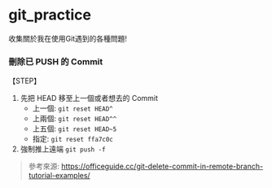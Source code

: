 # git_practice

收集關於我在使用Git遇到的各種問題!


### 刪除已 PUSH 的 Commit
【STEP】
1) 先把 HEAD 移至上一個或者想去的 Commit
    - 上一個: ```git reset HEAD^```
    - 上兩個: ```git reset HEAD^^```
    - 上五個: ```git reset HEAD~5```
    - 指定: ```git reset ffa7c0c```
2) 強制推上遠端
    ```git push -f```

> 參考來源: https://officeguide.cc/git-delete-commit-in-remote-branch-tutorial-examples/